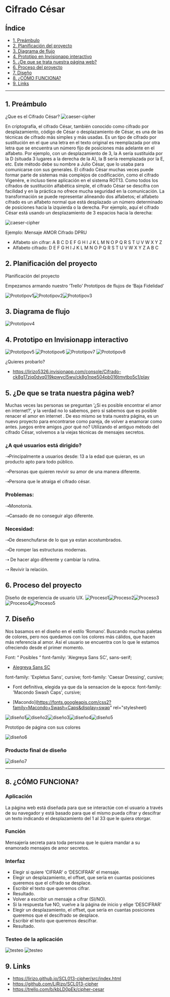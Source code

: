 # Cifrado César

## Índice

* [1. Preámbulo](#1-preámbulo)
* [2. Planificación del proyecto ](#2-Planificación-del-proyecto)
* [3. Diagrama de flujo](#3-Diagrama-de-flujo)
* [4. Prototipo en Invisionapp interactivo](#4-Prototipo-en-Invisionapp-interactivo)
* [5. ¿De que se trata nuestra página web?](#5-¿De-que-se-trata-nuestra-página-web?)
* [6. Proceso del proyecto](#6-Proceso-del-proyecto)
* [7. Diseño](#7-Diseño)
* [8. ¿CÓMO FUNCIONA?](#8-¿CÓMO-FUNCIONA?)
* [9. Links](#9-Links)

***

## 1. Preámbulo

¿Que es el Cifrado César? ![caeser-cipher](https://github.com/LiRizo/SCL013-cipher/blob/master/src/Images/julioCesar.jpg)

En criptografía, el cifrado César, también conocido como cifrado por desplazamiento, código de César o desplazamiento de César, es una de las técnicas de cifrado más simples y más usadas. Es un tipo de cifrado por sustitución en el que una letra en el texto original es reemplazada por otra letra que se encuentra un número fijo de posiciones más adelante en el alfabeto. Por ejemplo, con un desplazamiento de 3, la A sería sustituida por la D (situada 3 lugares a la derecha de la A), la B sería reemplazada por la E, etc. Este método debe su nombre a Julio César, que lo usaba para comunicarse con sus generales.
El cifrado César muchas veces puede formar parte de sistemas más complejos de codificación, como el cifrado Vigenère, e incluso tiene aplicación en el sistema ROT13. Como todos los cifrados de sustitución alfabética simple, el cifrado César se descifra con facilidad y en la práctica no ofrece mucha seguridad en la comunicación.
La transformación se puede representar alineando dos alfabetos; el alfabeto cifrado es un alfabeto normal que está desplazado un número determinado de posiciones hacia la izquierda o la derecha. Por ejemplo, aquí el cifrado César está usando un desplazamiento de 3 espacios hacia la derecha:

![caeser-cipher](https://github.com/LiRizo/SCL013-cipher/blob/master/src/Images/cifradoCesar.png)


Ejemplo:  Mensaje    AMOR
        Cifrado      DPRU

* Alfabeto sin cifrar: A B C D E F G H I J K L M N O P Q R S T U V W X Y Z
* Alfabeto cifrado: D E F G H I J K L M N O P Q R S T U V W X Y Z A B C



## 2. Planificación del proyecto 

Planificación del proyecto 

Empezamos armando nuestro ‘Trello’ 
Prototipos de flujos de ‘Baja Fidelidad’

![Prototipov1](https://github.com/LiRizo/SCL013-cipher/blob/master/src/Images/Prototipov1L.jpg)![Prototipov2](https://github.com/LiRizo/SCL013-cipher/blob/master/src/Images/PrototipoCipher1.jpeg)![Prototipov3](https://github.com/LiRizo/SCL013-cipher/blob/master/src/Images/PrototipoCipher.jpeg)

## 3. Diagrama de flujo

![Prototipov4](https://github.com/LiRizo/SCL013-cipher/blob/master/src/Images/DiagramaDeFlujo.jpg)

## 4. Prototipo en Invisionapp interactivo

![Prototipov5](https://github.com/LiRizo/SCL013-cipher/blob/master/src/Images/01-Inicio.jpg)
![Prototipov6](https://github.com/LiRizo/SCL013-cipher/blob/master/src/Images/08-CifradoCesar.JPG)
![Prototipov7](https://github.com/LiRizo/SCL013-cipher/blob/master/src/Images/03-EscribeSMS.jpg)
![Prototipov8](https://github.com/LiRizo/SCL013-cipher/blob/master/src/Images/04-SmsCifrado.jpg)

¿Quieres probarlo?

*  https://lirizo5326.invisionapp.com/console/Cifrado-ck8g17zjq0dvq019kpwycl5wy/ck8g1npe504pb016tmytbo5c1/play


## 5. ¿De que se trata nuestra página web?

Muchas veces las personas se preguntan ’¿Si es posible encontrar el amor en internet?’, y la verdad no lo sabemos, pero sí sabemos que es posible renacer el amor en internet . De eso mismo se trata nuestra página, es un nuevo proyecto para encontrarse como pareja, de volver a enamorar como antes. juegos entre amigos  ¿por qué no? Utilizando el antiguo método del cifrado César, volvemos a la viejas técnicas de mensajes secretos.


### ¿A qué usuarios está dirigido?


⇢Principalmente a usuarios desde: 13 a la edad que quieran, es un producto apto para todo público.

⇢Personas que quieren revivir su amor de una manera diferente.

⇢Persona que le atraiga el cifrado césar.

### Problemas:

⇢Monotonía.

⇢Cansado de no conseguir algo diferente.


### Necesidad: 

⇢De desenchufarse de lo que ya estan acostumbrados.

⇢De romper las estructuras modernas.

⇢ De hacer algo diferente y cambiar la rutina.

⇢ Revivir la relación.


## 6. Proceso del proyecto


Diseño de experiencia de usuario UX.
![Proceso1](https://github.com/LiRizo/SCL013-cipher/blob/master/src/Images/Experiencia%20del%20Usuario1.jpeg)![Proceso2](https://github.com/LiRizo/SCL013-cipher/blob/master/src/Images/Experiencia%20del%20Usuario2.jpeg)![Proceso3](https://github.com/LiRizo/SCL013-cipher/blob/master/src/Images/Experiencia%20del%20Usuario3.jpeg)![Proceso4](https://github.com/LiRizo/SCL013-cipher/blob/master/src/Images/Experiencia%20del%20Usuario4.jpeg)![Proceso5](https://github.com/LiRizo/SCL013-cipher/blob/master/src/Images/Experiencia%20del%20Usuario5.jpeg)

## 7. Diseño
Nos basamos en el diseño en el estilo ‘Romano’. Buscando muchas paletas de colores, pero nos quedamos con los colores más cálidos, que hacen más referencia al amor. Así el usuario se encuentra con lo que le estamos ofreciendo desde el primer momento.

Font: “ Posibles “
font-family: 'Alegreya Sans SC', sans-serif;
- [Alegreya Sans SC](https://fonts.googleapis.com/css2?family=Alegreya+Sans+SC:ital,wght@0,500;1,700&display=swap)
<link href="https://fonts.googleapis.com/css2?family=Alegreya+Sans+SC:ital,wght@0,500;1,700&display=swap" rel="stylesheet">
font-family: 'Expletus Sans', cursive;
<link href="https://fonts.googleapis.com/css2?family=Expletus+Sans:ital@1&display=swap" rel="stylesheet">
font-family: 'Caesar Dressing', cursive;
<link href="https://fonts.googleapis.com/css2?family=Caesar+Dressing&display=swap" rel="stylesheet">

* Font definitiva, elegida ya que da la sensacion de la epoca: font-family: 'Macondo Swash Caps', cursive;
- [Macondo](https://fonts.googleapis.com/css2?family=Macondo+Swash+Caps&display=swap" rel="stylesheet)



![diseño1](https://github.com/LiRizo/SCL013-cipher/blob/master/src/Images/WhatsApp%20Image%202020-04-04%20at%2019.10.26.jpeg)![diseño2](https://github.com/LiRizo/SCL013-cipher/blob/master/src/Images/WhatsApp%20Image%202020-04-04%20at%2019.18.22.jpeg)![diseño3](https://github.com/LiRizo/SCL013-cipher/blob/master/src/Images/RosaPilares.jpg)![diseño4](https://github.com/LiRizo/SCL013-cipher/blob/master/src/Images/architecture.jpg)![diseño5](https://github.com/LiRizo/SCL013-cipher/blob/master/src/Images/Roma1.png)

Prototipo de página con sus colores

![diseño6](https://github.com/LiRizo/SCL013-cipher/blob/master/src/Images/WhatsApp%20Image%202020-04-02%20at%2023.15.42.jpeg)

### Producto final de diseño

![diseño7](https://github.com/LiRizo/SCL013-cipher/blob/master/src/Images/Final.JPG)
***

## 8. ¿CÓMO FUNCIONA?

### Aplicación 
La página web está diseñada para que se interactúe con el usuario a través de su navegador y está basado para que el mismo pueda cifrar y descifrar un texto indicando el desplazamiento del 1 al 33 que le quiera otorgar. 

### Función 
Mensajería secreta para toda persona que le quiera mandar a su enamorado mensajes de amor secretos. 

### Interfaz

* Elegir si quiere ‘CIFRAR’ o ‘DESCIFRAR’ el mensaje.
* Elegir un desplazamiento, el offset, que sería en cuantas posiciones queremos que el cifrado se desplace.
* Escribir el texto que queremos cifrar.
* Resultado.
* Volver a escribir un mensaje a cifrar (SI/NO).
* Si la respuesta fue NO, vuelve a la página de inicio y elige ‘DESCIFRAR’
* Elegir un desplazamiento, el offset, que sería en cuantas posiciones queremos que el descifrado se desplace.
* Escribir el texto que queremos descifrar.
* Resultado.

### Testeo de la aplicación

![testeo](https://github.com/LiRizo/SCL013-cipher/blob/master/src/Images/TestCifrado.JPG)
![testeo](https://github.com/LiRizo/SCL013-cipher/blob/master/src/Images/TestCifrado1.JPG)



## 9. Links


* https://lirizo.github.io/SCL013-cipher/src/index.html
* https://github.com/LiRizo/SCL013-cipher
* https://trello.com/b/kbLD0pEk/cipher-cesar

